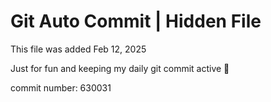 # Git Auto Commit | Hidden File

This file was added Feb 12, 2025

Just for fun and keeping my daily git commit active 🤪

commit number: 630031
